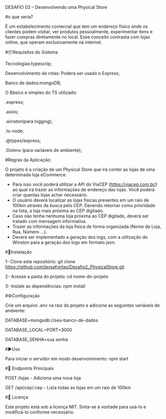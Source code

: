 DESAFIO 02 – Desenvolvendo uma Physical Store

#o que seria?

È um estabelecimento comercial que tem um endereço físico onde os clientes podem visitar,
ver produtos pessoalmente, 
experimentar itens e fazer compras diretamente no local.
Esse conceito contrasta com lojas online, que operam exclusivamente na internet.

#📦Requisitos do Sistema

Tecnologias:typescrip;

Desenvolvimento de rotas: Poderá ser usado o Express;

Banco de dados:mongoDB;

O Básico e simples do TS utilizado:

.express;

.axios;

.winston(para logging);

.ts-node;

.@types/express;

.Dotenv (para variáveis de ambiente);

#Regras da Aplicação:

O projeto é a criação de um Physical Store que irá conter as lojas de uma determinada loja eCommerce.
- Para isso você poderá utilizar a API do ViaCEP (https://viacep.com.br/) ao qual irá trazer as informações de endereço das lojas. Você poderá criar quantas lojas achar necessário.
- O usuário deverá localizar as lojas físicas presentes em um raio de 100km através da busca pelo CEP. Devendo retornar como prioridade na lista, a loja mais próxima ao CEP digitado.
- Caso não tenha nenhuma loja próxima ao CEP digitado, deverá ser tratado com mensagem informativa.
- Trazer as informações da loja física de forma organizada (Nome da Loja, Rua, Número ...).
- Deverá ser implementado a geração dos logs, com a utilização do Winston para a geração dos logs em formato json.

 #🔧Instalação
 
 1- Clone este repositório:
 git clone https://github.com/laysafreitas/Desafio2_PhysicalStore.git

2-  Acesse a pasta do projeto:
  cd nome-do-projeto

3- Instale as dependências:
npm install

#⚙️Configuração

Crie um arquivo .env na raiz do projeto e adicione as seguintes variáveis de ambiente:

DATABASE=mongodb://seu-banco-de-dados

DATABASE_LOCAL=PORT=3000

DATABASE_SENHA=sua senha

#▶️Uso

Para iniciar o servidor em modo desenvolvimento:
npm start

#📌 Endpoints Principais

POST /lojas - Adiciona uma nova loja

GET /api/cep/:cep - Lista todas as lojas em um raio de 100km

#📄 Licença

Este projeto está sob a licença MIT. Sinta-se à vontade para usá-lo e modificá-lo conforme necessário.


